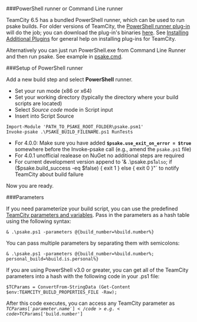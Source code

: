 ###PowerShell runner or Command Line runner

TeamCity 6.5 has a bundled PowerShell runner, which can be used to run psake builds.  For older versions of TeamCity, the [PowerShell runner plug-in](http://confluence.jetbrains.net/display/TW/PowerShell) will do the job; you can download the plug-in's binaries [here](http://teamcity.jetbrains.net/repository/download/bt268/50151:id/teamcity-powershell.zip). See [Installing Additional Plugins](http://confluence.jetbrains.net/display/TCD6/Installing+Additional+Plugins) for general help on installing plug-ins for TeamCity.

Alternatively you can just run PowerShell.exe from Command Line Runner and then run psake. See example in [psake.cmd](https://github.com/psake/psake/blob/master/psake.cmd).

###Setup of PowerShell runner

Add a new build step and select **PowerShell** runner.

* Set your run mode (x86 or x64)
* Set your working directory (typically the directory where your build scripts are located)
* Select *Source code* mode in Script input
* Insert into Script Source

```
Import-Module 'PATH_TO_PSAKE_ROOT_FOLDER\psake.psm1'
Invoke-psake .\PSAKE_BUILD_FILENAME.ps1 RunTests 
```

* For 4.0.0: Make sure you have added **<code>$psake.use_exit_on_error = $true</code>** somewhere before the Invoke-psake call (e.g., amend the <code>psake.ps1</code> file)
* For 4.0.1 unofficial realease on NuGet no additional steps are required
* For current development version append to '& .\psake.ps1` also `; if ($psake.build_success -eq $false) { exit 1 } else { exit 0 }"` to notify TeamCity about build failure

Now you are ready.

###Parameters

If you need parameterize your build script, you can use the predefined [TeamCity parameters and variables](http://confluence.jetbrains.net/display/TCD6/Defining+and+Using+Build+Parameters+in+Build+Configuration). Pass in the parameters as a hash table using the following syntax:

```
& .\psake.ps1 -parameters @{build_number=%build.number%}
```

You can pass multiple parameters by separating them with semicolons:

```
& .\psake.ps1 -parameters @{build_number=%build.number%; personal_build=%build.is.personal%}
```

If you are using PowerShell v3.0 or greater, you can get all of the TeamCity parameters into a hash with the following code in your .ps1 file:
```
$TCParams = ConvertFrom-StringData (Get-Content $env:TEAMCITY_BUILD_PROPERTIES_FILE -Raw);
```

After this code executes, you can access any TeamCity parameter as <code>$TCParams['parameter.name']</code> e.g. <code>$TCParams['build.number']</code>
